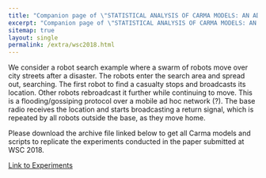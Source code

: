 ```yaml
---
title: "Companion page of \"STATISTICAL ANALYSIS OF CARMA MODELS: AN ADVANCED TUTORIAL\""
excerpt: "Companion page of \"STATISTICAL ANALYSIS OF CARMA MODELS: AN ADVANCED TUTORIAL\""
sitemap: true
layout: single
permalink: /extra/wsc2018.html
---
```


We consider a robot search example where a swarm of robots move over city streets after a disaster. The robots enter the search area and spread out, searching. The first robot to find a casualty stops and broadcasts its location. Other robots rebroadcast it further while continuing to move. This is a flooding/gossiping protocol over a mobile ad hoc network (?). The base radio receives the location and starts broadcasting a return signal, which is repeated by all robots outside the base, as they move home.

Please download the archive file linked below to get all Carma models and scripts to replicate the experiments conducted in the paper submitted at WSC 2018.

[Link to Experiments](https://drive.google.com/file/d/1-JM_DWyglEt1pH8vioSC06KWIn48qhtI/view?usp=sharing)

